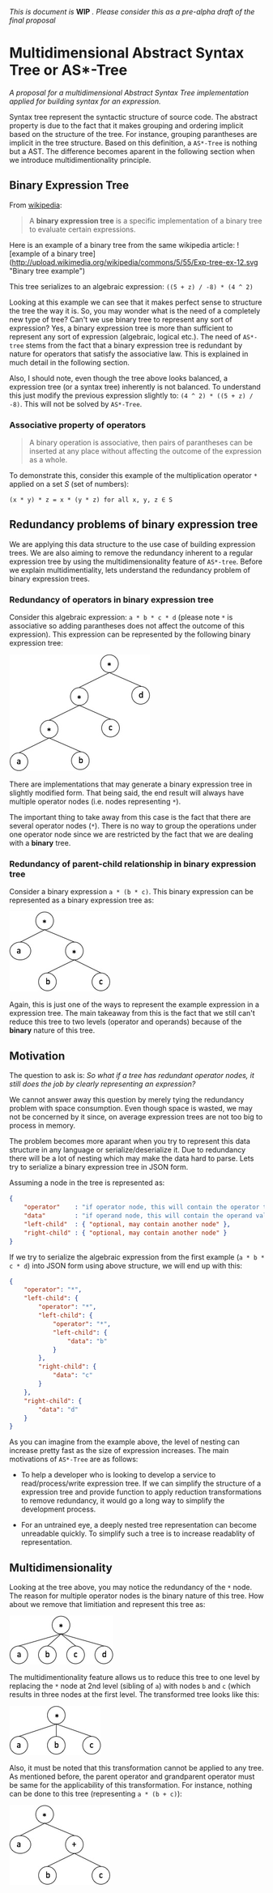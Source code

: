 _This is document is_ __WIP__ _. Please consider this as a pre-alpha draft
of the final proposal_

Multidimensional Abstract Syntax Tree or AS*-Tree
=======

_A proposal for a multidimensional Abstract Syntax Tree implementation
applied for building syntax for an expression._

Syntax tree represent the syntactic structure of source code. The
abstract property is due to the fact that it makes grouping and ordering
implicit based on the structure of the tree. For instance, grouping
parantheses are implicit in the tree structure. Based on this
definition, a `AS*-Tree` is nothing but a AST. The difference becomes
aparent in the following section when we introduce multidimentionality
principle.

## Binary Expression Tree

From [wikipedia](http://en.wikipedia.org/wiki/Binary_expression_tree):

> A __binary expression tree__ is a specific implementation of a binary
> tree to evaluate certain expressions.

Here is an example of a binary tree from the same wikipedia article:
![example of a binary tree]
(http://upload.wikimedia.org/wikipedia/commons/5/55/Exp-tree-ex-12.svg
 "Binary tree example")

This tree serializes to an algebraic expression: 
`((5 + z) / -8) * (4 ^ 2)`

Looking at this example we can see that it makes perfect sense to
structure the tree the way it is. So, you may wonder what is the need of
a completely new type of tree? Can't we use binary tree to represent any
sort of expression? Yes, a binary expression tree is more than sufficient
to represent any sort of expression (algebraic, logical etc.). The need
of `AS*-tree` stems from the fact that a binary expression tree is
redundant by nature for operators that satisfy the associative law. This
is explained in much detail in the following section.

Also, I should note, even though the tree above looks balanced,
a expression tree (or a syntax tree) inherently is not balanced. To
understand this just modify the previous expression slightly to:
`(4 ^ 2) * ((5 + z) / -8)`. This will not be solved by `AS*-Tree`.


### Associative property of operators

> A binary operation is associative, then pairs of parantheses can be
> inserted at any place without affecting the outcome of the expression
> as a whole.

To demonstrate this, consider this example of the multiplication operator
`*` applied on a set _S_ (set of numbers):

```text
(x * y) * z = x * (y * z) for all x, y, z ∈ S
```

## Redundancy problems of binary expression tree

We are applying this data structure to the use case of building
expression trees. We are also aiming to remove the redundancy inherent
to a regular expression tree by using the multidimensionality feature of
`AS*-tree`. Before we explain multidimentiality, lets understand the
redundancy problem of binary expression trees.

### Redundancy of operators in binary expression tree

Consider this algebraic expression: `a * b * c * d` (please note `*` is
associative so adding parantheses does not affect the outcome of this
expression). This expression can be represented by the following binary
expression tree:

![Example of redundant binary expression tree](https://raw.githubusercontent.com/anshulverma/as-star-tree/master/images/redundant-binary-expression-tree.jpeg "Redundant nature of binary expression tree")

There are implementations that may generate a binary expression tree in
slightly modified form. That being said, the end result will always have
multiple operator nodes (i.e. nodes representing `*`).

The important thing to take away from this case is the fact that there
are several operator nodes (`*`). There is no way to group the
operations under one operator node since we are restricted by the fact
that we are dealing with a __binary__ tree.

### Redundancy of parent-child relationship in binary expression tree

Consider a binary expression `a * (b * c)`. This binary expression can
be represented as a binary expression tree as:

![Example of Parent-Child redundancy](https://raw.githubusercontent.com/anshulverma/as-star-tree/master/images/parent-child-redundancy.jpeg "Example of parent-child redundant expression tree")

Again, this is just one of the ways to represent the example expression
in a expression tree. The main takeaway from this is the fact that we
still can't reduce this tree to two levels (operator and operands)
because of the __binary__ nature of this tree.

## Motivation

The question to ask is: _So what if a tree has redundant operator nodes, it still does the job by
clearly representing an expression?_

We cannot answer away this question by merely tying the redundancy
problem with space consumption. Even though space is wasted, we may not
be concerned by it since, on average expression trees are not too big to
process in memory.

The problem becomes more aparant when you try to represent this data
structure in any language or serialize/deserialize it. Due to redundancy
there will be a lot of nesting which may make the data hard to parse.
Lets try to serialize a binary expression tree in JSON form.

Assuming a node in the tree is represented as:

````json
{
    "operator"    : "if operator node, this will contain the operator type",
    "data"        : "if operand node, this will contain the operand value",
    "left-child"  : { "optional, may contain another node" },
    "right-child" : { "optional, may contain another node" }
}
````

If we try to serialize the algebraic expression from the first example
(`a * b * c * d`) into JSON form using above structure, we will end up
with this:

````json
{
    "operator": "*",
    "left-child": {
        "operator": "*",
        "left-child": {
            "operator": "*",
            "left-child": {
                "data": "b"
            }
        },
        "right-child": {
            "data": "c"
        }
    },
    "right-child": {
        "data": "d"
    }
}
````

As you can imagine from the example above, the level of nesting can
increase pretty fast as the size of expression increases. The main
motivations of `AS*-Tree` are as follows:

- To help a developer who is looking to develop a service to
read/process/write expression tree. If we can simplify the structure of
a expression tree and provide function to apply reduction
transformations to remove redundancy, it would go a long way to simplify
the development process.

- For an untrained eye, a deeply nested tree representation can become
unreadable quickly. To simplify such a tree is to increase readablity of
representation.

## Multidimensionality

Looking at the tree above, you may notice the redundancy of the `*`
node. The reason for multiple operator nodes is the binary nature of
this tree. How about we remove that limitiation and represent this tree
as:

![Example of AS*-Tree](https://raw.githubusercontent.com/anshulverma/as-star-tree/master/images/optimized-as-star-tree.jpeg "Optimized AS*-Tree example")

The multidimentionality feature allows us to reduce this tree to one
level by replacing the `*` node at 2nd level (sibling of `a`) with nodes
`b` and `c` (which results in three nodes at the first level. The
transformed tree looks like this:

![Optimized Parent-Child AS*-Tree](https://raw.githubusercontent.com/anshulverma/as-star-tree/master/images/parent-child-optimized.jpeg "Example of Parent-Child redundancy reduction")

Also, it must be noted that this transformation cannot be applied to any
tree. As mentioned before, the parent operator and grandparent operator
must be same for the applicability of this transformation. For instance,
nothing can be done to this tree (representing `a * (b + c)`):

![Non reducable tree](https://raw.githubusercontent.com/anshulverma/as-star-tree/master/images/parent-child-non-redundancy.jpeg "Example of Non-Reducable binary expression tree")

